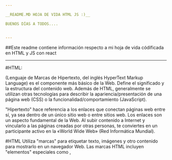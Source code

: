 ```yaml
---

__README.MD HOJA DE VIDA HTML JS :)__

BUENOS DÍAS A TODOS....


---
```


##Este readme contiene información respecto a mi hoja de vida códificada en HTML y JS con react 

---

#HTML:

(Lenguaje de Marcas de Hipertexto, del inglés HyperText Markup Language) es el componente más básico de la Web. Define el significado y la estructura del contenido web. Además de HTML, generalmente se utilizan otras tecnologías para describir la apariencia/presentación de una página web (CSS) o la funcionalidad/comportamiento (JavaScript).

"Hipertexto" hace referencia a los enlaces que conectan páginas web entre sí, ya sea dentro de un único sitio web o entre sitios web. Los enlaces son un aspecto fundamental de la Web. Al subir contenido a Internet y vincularlo a las páginas creadas por otras personas, te conviertes en un participante activo en la «World Wide Web» (Red Informática Mundial).

#HTML
 Utiliza "marcas" para etiquetar texto, imágenes y otro contenido para mostrarlo en un navegador Web. Las  marcas HTML incluyen "elementos" especiales como <head>, <title>, <body>, <header>, <footer>, <article>, <section>, <p>, <div>, <span>, <img>, <aside>, <audio>, <canvas>, <datalist>, <details>, <embed>, <nav>, <output> (en-US), <progress>, <video>, <ul>, <ol>, <li> y muchos otros.

---

#REACT:

React es una biblioteca Javascript de código abierto diseñada para crear interfaces de usuario con el objetivo de facilitar el desarrollo de aplicaciones en una sola página. Es mantenido por Facebook y la comunidad de software libre. En el proyecto hay más de mil desarrolladores libres

#Declarativo

React te ayuda a crear interfaces de usuario interactivas de forma sencilla. Diseña vistas simples para cada estado en tu aplicación, y React se encargará de actualizar y renderizar de manera eficiente los componentes correctos cuando los datos cambien. 
Las vistas declarativas hacen que tu código sea más predecible, por lo tanto, fácil de depurar.

#Basado en componentes

Crea componentes encapsulados que manejen su propio estado, y conviértelos en interfaces de usuario complejas. Ya que la lógica de los componentes está escrita en JavaScript y no en plantillas, puedes pasar datos de forma sencilla a través de tu aplicación y mantener el estado fuera del DOM.

---

#HIPERVINCULOS

* https://developer.mozilla.org/es/docs/Web/HTML

* https://es.reactjs.org/

* https://www.w3schools.com/html/html_scripts.asp

* https://markdown-it.github.io/

---

## Images

![Minion](https://octodex.github.com/images/minion.png)
![Stormtroopocat](https://octodex.github.com/images/stormtroopocat.jpg "The Stormtroopocat")

[id]: https://octodex.github.com/images/dojocat.jpg  "The Dojocat"